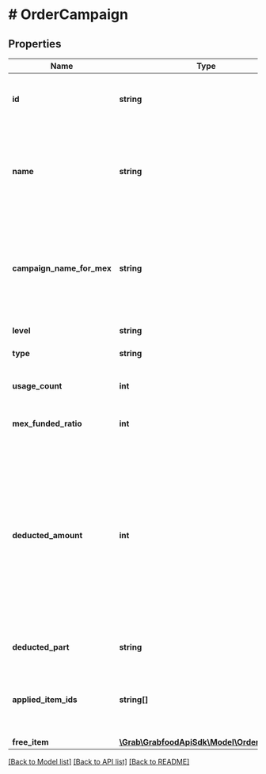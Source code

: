 # # OrderCampaign

## Properties

Name | Type | Description | Notes
------------ | ------------- | ------------- | -------------
**id** | **string** | The campaign&#39;s ID returned by GrabFood upon campaign creation. | [optional]
**name** | **string** | The name of the campaign. This campaign name has been automatically generated by Grab for display in the customer app. | [optional]
**campaign_name_for_mex** | **string** | The campaign name provided by the merchant in [Create Campaign](#tag/create-campaign). Whitelist required, reach out to your integration manager. | [optional]
**level** | **string** | The campaign level. | [optional]
**type** | **string** | The type of campaign. | [optional]
**usage_count** | **int** | The redemption count of same campaign in this order. | [optional]
**mex_funded_ratio** | **int** | The ratio funded by the merchant in percentage. | [optional]
**deducted_amount** | **int** | The total discount amount in minor unit format applied to the order based on the campaign&#39;s usage count. The amount is rounded to the nearest value for &#x60;VND&#x60;, &#x60;IDR&#x60;, and &#x60;THB&#x60;, as decimals are not supported.  &#x60;&#x60;&#x60; deductedAmount &#x3D; Item price(tax inclusive) * 20% discount | 2375*0.2&#x3D;475 | [optional]
**deducted_part** | **string** | The part that the campaign is applied. | [optional]
**applied_item_ids** | **string[]** | An array of item IDs that get discount under this campaign. &#x60;null&#x60; if no item applied in this campaign. | [optional]
**free_item** | [**\Grab\GrabfoodApiSdk\Model\OrderFreeItem**](OrderFreeItem.md) |  | [optional]

[[Back to Model list]](../../README.md#models) [[Back to API list]](../../README.md#endpoints) [[Back to README]](../../README.md)
